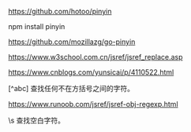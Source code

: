 https://github.com/hotoo/pinyin

npm install pinyin

https://github.com/mozillazg/go-pinyin

https://www.w3school.com.cn/jsref/jsref_replace.asp

https://www.cnblogs.com/yunsicai/p/4110522.html


[^abc]	查找任何不在方括号之间的字符。

https://www.runoob.com/jsref/jsref-obj-regexp.html

\s	查找空白字符。